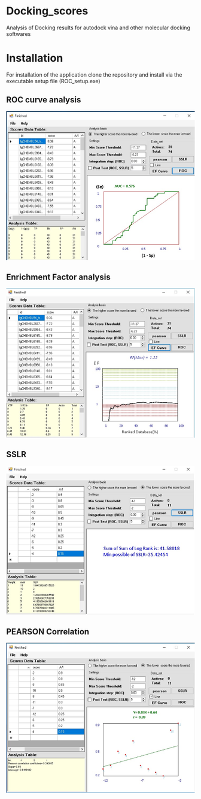 # Docking_scores
Analysis of Docking results for autodock vina and other molecular docking softwares

# Installation
For installation of  the application clone the repository and install via the executable setup file (ROC_setup.exe)


## ROC curve analysis
<img src="https://github.com/amir1715/Docking_scores/blob/main/ROC.jpg" width="600">

## Enrichment Factor analysis
<img src="https://github.com/amir1715/Docking_scores/blob/main/EF.jpg" width="600">

## SSLR 
<img src="https://github.com/amir1715/Docking_scores/blob/main/SSLR.jpg" width="600">

## PEARSON Correlation
<img src="https://github.com/amir1715/Docking_scores/blob/main/pearson.jpg" width="600">


